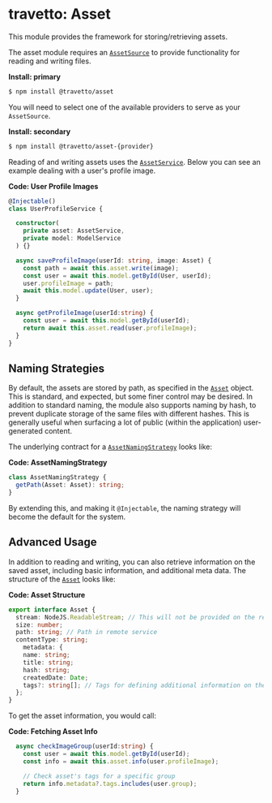 travetto: Asset
===

This module provides the framework for storing/retrieving assets. 

The asset module requires an [`AssetSource`](./src/service/source.ts) to provide functionality for reading and writing files. 

**Install: primary**
```bash
$ npm install @travetto/asset
```

You will need to select one of the available providers to serve as your `AssetSource`.

**Install: secondary**
```bash
$ npm install @travetto/asset-{provider}
```

Reading of and writing assets uses the [`AssetService`](./src/service/asset.ts).  Below you can see an example dealing with a user's profile image.

**Code: User Profile Images**
```typescript
@Injectable()
class UserProfileService {

  constructor(
    private asset: AssetService, 
    private model: ModelService
  ) {}

  async saveProfileImage(userId: string, image: Asset) {
    const path = await this.asset.write(image);
    const user = await this.model.getById(User, userId);
    user.profileImage = path;
    await this.model.update(User, user);
  }

  async getProfileImage(userId:string) {
    const user = await this.model.getById(userId);
    return await this.asset.read(user.profileImage);
  }
}
```

## Naming Strategies
By default, the assets are stored by path, as specified in the [`Asset`](./src/types.ts) object.  This is standard, and expected, but some finer control may be desired.  In addition to standard naming, the module also supports naming by hash, to prevent duplicate storage of the same files with different hashes. This is generally useful when surfacing a lot of public (within the application) user-generated content.

The underlying contract for a [`AssetNamingStrategy`](./src/naming.ts) looks like:

**Code: AssetNamingStrategy**
```typescript
class AssetNamingStrategy {
  getPath(Asset: Asset): string;
}
```

By extending this, and making it `@Injectable`, the naming strategy will become the default for the system.  

## Advanced Usage
In addition to reading and writing, you can also retrieve information on the saved asset, including basic information, and additional meta data.  The structure of the [`Asset`](./src/types.ts) looks like:

**Code: Asset Structure**
```typescript
export interface Asset {
  stream: NodeJS.ReadableStream; // This will not be provided on the request for information only
  size: number;
  path: string; // Path in remote service
  contentType: string;
    metadata: {
    name: string;
    title: string;
    hash: string;
    createdDate: Date;
    tags?: string[]; // Tags for defining additional information on the asset
  };
}

```

To get the asset information, you would call:

**Code: Fetching Asset Info**
```typescript 
  async checkImageGroup(userId:string) {
    const user = await this.model.getById(userId);
    const info = await this.asset.info(user.profileImage);

    // Check asset's tags for a specific group
    return info.metadata?.tags.includes(user.group);
  }
```